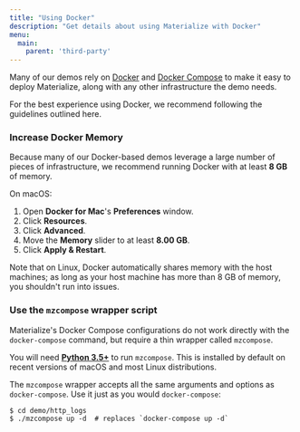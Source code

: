 ```yaml
---
title: "Using Docker"
description: "Get details about using Materialize with Docker"
menu:
  main:
    parent: 'third-party'
---
```


Many of our demos rely on [Docker] and [Docker Compose] to make it easy to deploy
Materialize, along with any other infrastructure the demo needs.

For the best experience using Docker, we recommend following the guidelines
outlined here.

### Increase Docker Memory

Because many of our Docker-based demos leverage a large number of pieces of
infrastructure, we recommend running Docker with at least **8 GB** of memory.

On macOS:

1. Open **Docker for Mac**'s **Preferences** window.
1. Click **Resources**.
1. Click **Advanced**.
1. Move the **Memory** slider to at least **8.00 GB**.
1. Click **Apply & Restart**.

Note that on Linux, Docker automatically shares memory with the host machines; as long as your host machine has more than 8 GB of memory, you shouldn't run into issues.

### Use the `mzcompose` wrapper script

Materialize's Docker Compose configurations do not work directly with the
`docker-compose` command, but require a thin wrapper called `mzcompose`.

You will need [**Python 3.5+**][python] to run
`mzcompose`. This is installed by default on recent versions of macOS and most
Linux distributions.

The `mzcompose` wrapper accepts all the same arguments and options as
`docker-compose`. Use it just as you would `docker-compose`:

```shell
$ cd demo/http_logs
$ ./mzcompose up -d  # replaces `docker-compose up -d`
```

[Docker]: https://docs.docker.com/get-started/overview/
[Docker Compose]: https://docs.docker.com/compose/
[python]: https://www.python.org/downloads/
